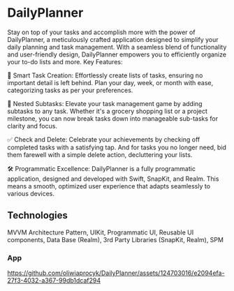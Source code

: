 # DailyPlanner

Stay on top of your tasks and accomplish more with the power of DailyPlanner, a meticulously crafted application designed to simplify your daily planning and task management. With a seamless blend of functionality and user-friendly design, DailyPlanner empowers you to efficiently organize your to-do lists and more.
Key Features:

📝 Smart Task Creation: Effortlessly create lists of tasks, ensuring no important detail is left behind. Plan your day, week, or month with ease, categorizing tasks as per your preferences.

📌 Nested Subtasks: Elevate your task management game by adding subtasks to any task. Whether it's a grocery shopping list or a project milestone, you can now break tasks down into manageable sub-tasks for clarity and focus.

✅ Check and Delete: Celebrate your achievements by checking off completed tasks with a satisfying tap. And for tasks you no longer need, bid them farewell with a simple delete action, decluttering your lists.

🛠️ Programmatic Excellence: DailyPlanner is a fully programmatic application, designed and developed with Swift, SnapKit, and Realm. This means a smooth, optimized user experience that adapts seamlessly to various devices.

## Technologies
MVVM Architecture Pattern, UIKit, Programmatic UI, Reusable UI components, Data Base (Realm), 3rd Party Libraries (SnapKit, Realm), SPM

### App

https://github.com/oliwiaprocyk/DailyPlanner/assets/124703016/e2094efa-27f3-4032-a367-99db1dcaf294
